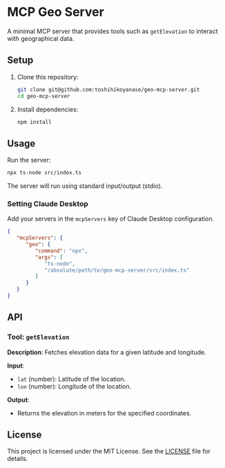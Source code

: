 # MCP Geo Server

A minimal MCP server that provides tools such as `getElevation` to interact with geographical data.

## Setup

1. Clone this repository:
   ```bash
   git clone git@github.com:toshihikoyanase/geo-mcp-server.git
   cd geo-mcp-server
   ```
2. Install dependencies:
   ```bash
   npm install
   ```

## Usage

Run the server:

```bash
npx ts-node src/index.ts
```

The server will run using standard input/output (stdio).

### Setting Claude Desktop

Add your servers in the `mcpServers` key of Claude Desktop configuration.

```json
{
   "mcpServers": {
      "geo": {
         "command": "npx",
         "args": [
            "ts-node",
            "/absolute/path/to/geo-mcp-server/src/index.ts"
         ]
      }
   }
}
```

## API

### Tool: `getElevation`

**Description**: Fetches elevation data for a given latitude and longitude.

**Input**:
- `lat` (number): Latitude of the location.
- `lon` (number): Longitude of the location.

**Output**:
- Returns the elevation in meters for the specified coordinates.

## License

This project is licensed under the MIT License. See the [LICENSE](LICENSE) file for details.